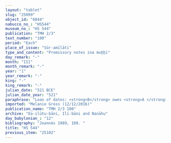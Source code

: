 ```yaml
---
layout: "tablet"
slug: "25099"
object_id: "6844"
nabucco_no_: "HS544"
museum_no_: "HS 544"
publication: "TMH 2/3"
text_number: "100"
period: "Each"
place_of_issue: "Sūr-amīlāti"
type_and_content: "Promissory notes ina muẖẖi"
day_remark: "-"
month: "III"
month_remark: "-"
year: "1"
year_remark: "-"
king: "-"
king_remark: "-"
julian_date: "521 BCE"
julian_date_year: "521"
paraphrase: "Loan of dates: <strong>B</strong> owes <strong>A </strong>0;3 kor (108 l) of dates. He will pay the dates in Sūr-Amēlāti in Arahsamna (VIII). This is apart from (<em>elat</em>) the promissory note (<em>u&rsquo;iltu</em>) concerning sesame. 2 witnesses and the scribe (not specified).<br /> &nbsp;<br /> <strong>A</strong> = &Scaron;iriktu/Lūṣi-ana-nūr-Marduk/Ilī-bāni; <strong>B</strong> = Nab&ucirc;-ittannu/Bēl&scaron;unu//Bā&rsquo;iru; Scribe = Gula-&scaron;umu-lī&scaron;ir/Nab&ucirc;-ke&scaron;ir//Mudammiq-Bēl<br /> &nbsp;"
imported: "Melanie Gross (12/12/2016)"
publication_name: "TMH 2/3 100"
archive: "Ea-ilūtu-bāni, Ilī-bāni and Nanāhu"
day_babylonian_: "12"
bibliography: "Joannès 1989, 189. "
title: "HS 544"
previous_item: "25102"
---
```

